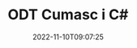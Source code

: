 ---
############################# Static ############################
layout: "auto-gen-merge"
date: 2022-11-10T09:07:25
draft: false
otherformats: otp ott pdf pps ppsx ppt pptx rtf tex vdx vsdm vsdx vssm vssx vstm vstx

############################# Head ############################
head_title: "Cumaisc ODT Comhaid i C# | ODT Cumasc"
head_description: "Cumaisc comhaid ODT iolracha isteach i gcomhad amháin trí úsáid a bhaint as C# .NET doiciméad cumaisc API. Cumaisc leathanaigh nó raonta leathanach ar leith ó dhoiciméid éagsúla go doiciméad amháin."

############################# Header ############################
title: "ODT Cumasc i C#"
description: "Cumaisc ODT le cúpla líne de chód .NET."
bg_image: "https://cms.admin.containerize.com/templates/aspose/App_Themes/V3/images/bg/header1.png"
bg_overlay: false
button:
    enable: true
    icon: "fas fa-arrow-down"
    label: "Íoslódáil Triail Saor in Aisce"
    link: "https://downloads.groupdocs.com/merger/net"

############################# SubMenu ############################
submenu:
    enable: true

    left:
        img_alt: "GroupDocs.Merger for .NET"
        image: "https://cms.admin.containerize.com/templates/groupdocs/images/product-logos/90x90-noborder/groupdocs-merger-net.png"
        product: "GroupDocs.Merger"
        platform: ".NET"

    middle:
        button:

            # button loop
            - link: "https://apireference.groupdocs.com/merger/net"
              text: "Tagairt API"

            # button loop
            - link: "https://github.com/groupdocs-merger"
              text: "Samplaí de Chóid"

            # button loop
            - link: "https://products.groupdocs.app/merger/family"
              text: "Taispeántas beo"

            # button loop
            - link: "https://purchase.groupdocs.com/pricing/merger/net"
              text: "Praghsáil"

    right:
        link_download: "https://downloads.groupdocs.com/merger"
        link_learn: "https://docs.groupdocs.com/merger/net"
        link_buy: "https://purchase.groupdocs.com"

############################# About ############################
about:
    enable: true
    title: "Maidir le GroupDocs.Merger for .NET API"
    content: |
        Soláthraíonn [GroupDocs.Merger for .NET](/ga/merger/net/) réiteach áisiúil chun go leor PDF, Microsoft Office (Word, Excel, PowerPoint, OneNote), OpenDocument, HTML, íomhánna agus go leor doiciméad eile isteach i gcomhad amháin laistigh d'fheidhmchláir .NET. Sábhálfaidh GroupDocs.Merger go leor iarrachta duit, mar tá cead agat doiciméid ODT a chumasc - ní gá aon bhogearraí tríú páirtí, feidhmchláir deisce nó forlíontáin a shuiteáil. Anois ní gá do chuid ama a chur amú agus comhaid a chumasc de láimh! Is é misean GroupDocs an cháilíocht is fearr a sholáthar agus sreafaí oibre próiseála doiciméad a shimpliú.
        
        Is rogha cheart é GroupDocs.Merger API do réitigh chorparáideacha a dteastaíonn gnéithe cumasc comhad uathu. Tugtar tacaíocht mhaith do na APIanna seo ar gach mórchóras agus ardán oibriúcháin lena n-áirítear .NET Framework, .NET Standard, .NET Core, Mono.

############################# Steps ############################
steps:
    enable: true
    title_left: "Conas Ilchomhad ODT a chumasc"
    content_left: |
        Déanann [GroupDocs.Merger for .NET](/ga/merger/net/) é éasca d'fhorbróirí .NET dhá chomhad ODT nó níos mó a chumasc laistigh dá bhfeidhmchlár trí a roinnt céimeanna éasca.
        
        * Cruthaigh sampla nua **Merger** agus pas a fháil ar chonair an doiciméid foinse mar pharaiméadar cruthaitheoir.
        * Glaoigh ar **Join** den rang **Merger** agus pasáil conair an dara doiciméad foinse.
        * Glaoigh ar **Save** de rang **Merger** chun an doiciméad cumaiscthe a shábháil.

    title_right: "Riachtanais Chórais"
    content_right: |
        GroupDocs.Merger for .NET Tacaítear le API ar gach mór-ardán agus córas oibriúcháin. Sula ndéanann tú an cód thíos, déan cinnte go bhfuil na réamhriachtanais seo a leanas suiteáilte ar do chóras.

        * Córais Oibriúcháin: Microsoft Windows, Linux, MacOS
        * Timpeallachtaí Forbartha: Visual Studio, Xamarin, MonoDevelop
        * Creataí: .NET Framework, .NET Standard, .NET Core, Mono
        * Íoslódáil an leagan is déanaí de GroupDocs.Merger for .NET ó [NuGet](https://www.nuget.org/packages/groupdocs.merger)
         
    code: |
     {{% merger/additional-styles %}}
     {{< merger/code-merger title="Conas ODT comhad a chumasc le cód samplach C#">}}

        ```csharp    
        // Cumaisc ODT comhad le GroupDocs.Merger API
        // Cuir Cumasc leis an doiciméad ionchuir ODT
        using (Merger merger = new Merger("input1.odt"))
          {
            // Glaoigh ar mhodh an rang Cumaisc agus pas a fháil ar chonair an dara doiciméad foinse
            merger.Join("input2.odt");
    
            // Glaoigh ar an modh Sábháil mar shampla rang Cumaisc chun doiciméad cumaisc a shábháil
            merger.Save("merged-file.odt");
          }
        ```
     {{< /merger/code-merger >}}

############################# Demos ############################
demos:
    enable: true
    title: "Taispeántais Beo - Aip Ar Líne chun Doiciméid a Chumasc"
    content: |
       Cumaisc níos mó ná comhad ODT amháin faoi láthair trí chuairt a thabhairt ar [GroupDocs.Merger Live Demos](https://products.groupdocs.app/merger/odt) láithreán gréasáin.
       Tá na buntáistí seo a leanas ag an taispeántas beo.
        
############################# About Formats ############################
about_formats:
    enable: true

############################# More Formats ############################
more_formats:
    enable: true
    title: "Formáidí Doiciméad Eile a Chumasc"
    content: |
        API cumasc doiciméad .NET le haghaidh formáidí comhaid agus íomhánna. Cumaisc le chéile cuid de na formáidí doiciméad coitianta mar a luaitear thíos.

############################# Back to top ###############################
back_to_top:
    enable: true
---
